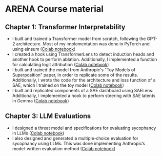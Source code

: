 # ARENA Course material

## Chapter 1: Transformer Interpretability  
- I built and trained a Transformer model from scratch, following the GPT-2 architecture. Most of my implementation was done in PyTorch and using einsum ([Colab notebook](https://colab.research.google.com/drive/1xf9cE96pB8fIZccKYmnZ_qJrUUSv2vJy))
- I created a hook using TransformerLens to detect induction heads and another hook to perform ablation. Additionally, I implemented a function for calculating logit attribution ([Colab notebook](https://colab.research.google.com/drive/1KUWQRFUy1BO1WfOhwn7U06M5jEjOsjX1))  
- I built and trained the model from Anthropic's "Toy Models of Superposition" paper, in order to replicate some of the results. Additionally, I wrote the code for the architecture and loss function of a SAE, which I trained on the toy model ([Colab notebook](https://colab.research.google.com/drive/1vv2QjXePpUyywUEuSm6IKRxwGWb2_OLm))
- I built and replicated components of a SAE dashboard using SAELens. Additionally, I implemented a hook to perform steering with SAE latents in Gemma ([Colab notebook](https://colab.research.google.com/drive/1QEA77tbLXHYkRhHzLRIg6yxfLj_c49Sp))

## Chapter 3: LLM Evaluations  
- I designed a threat model and specifications for evaluating sycophancy in LLMs ([Colab notebook](https://colab.research.google.com/drive/1TKqaCjkZ9Eyax_LzO5acdsIYe8DZeKfS))  
- I also designed and generated a multiple-choice evaluation for sycophancy using LLMs. This was done implementing Anthropic’s model-written evaluation method ([Colab notebook](https://colab.research.google.com/drive/1CcnnGug-bu--wrB-xbYOUwwnPjlZJkHq))
